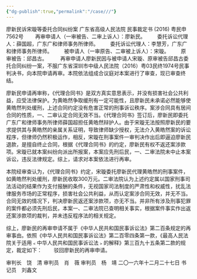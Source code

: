 ```yaml
---
{"dg-publish":true,"permalink":"/case///"}
---
```



廖新民诉宋璇等委托合同纠纷案
广东省高级人民法院
民事裁定书
     (2016) 粤民申7562号
　　再审申请人（一审被告、二审上诉人）：廖新民。
　　委托诉讼代理人：薛国超，广东广和律师事务所律师。
　　委托诉讼代理人：李慧芳，广东广和律师事务所律师。
　　被申请人（一审原告、二审被上诉人）：宋璇。
　　原审被告：邱昌古。
　　
再审申请人廖新民因与被申请人宋璇、原审被告邱昌古委托合同纠纷一案，不服广东省深圳市中级人民法院（2016）粤03民终1974号民事判决书，向本院申请再审。本院依法组成合议庭对本案进行了审查，现已审查终结。

  廖新民申请再审称，《代理合同书》是双方真实意思表示，并没有损害社会公共利益，应受法律保护。为黄皓然争取缓刑有一定可能性，且廖新民未承诺必然能够使黄皓然判处缓刑，上述合同约定没有危害正常的刑事诉讼秩序。案涉合同具有居间合同的性质，一、二审认定合同无效不当。《代理合同书》签订后，廖新民即委托广东广和律师事务所律师薛国超担任黄皓然辩护人。由于宋璇无法按照廖新民的要求提供其与黄皓然的亲属关系证明，导致律师缺少授权，无法介入黄皓然案的诉讼程序，但律师仍然积极运作，相反，宋璇在刑事案件一审判决作出后即逼迫廖新民退款，是擅自终止合同，根据《代理合同书》的约定，廖新民有权不返还案涉款项。宋璇已就本案纠纷向派出所报案，本案应先刑后民，一、二审法院未中止本案诉讼，违反法律规定。综上，请求对本案依法进行再审。

  本院经审查认为，《代理合同书》约定，宋璇委托廖新民代理黄皓然的刑事案件，如黄皓然判处缓刑，廖新民收取300万元。二审法院认为上述约定属以国家刑事司法活动的结果作为支付报酬的条件，无视国家司法制度的严肃性和权威性，扰乱法律服务市场的正常程序，损害社会公共利益，从而认定案涉合同无效，并无不当。合同无效的情况下，判决廖新民返还案涉款项，亦无不当。并非所有涉及刑事犯罪的案件都必须先刑后民，本案一、二审法院已查明相关事实，根据案件事实作出返还案涉款项的裁判，并未违反程序法的相关规定。

  综上，廖新民的再审申请不属于《中华人民共和国民事诉讼法》第二百条规定的再审事由。依照《中华人民共和国民事诉讼法》第二百零四条第一款，《最高人民法院关于适用﹤中华人民共和国民事诉讼法﹥的解释》第三百九十五条第二款的规定，裁定如下：
　　驳回廖新民的再审申请。
     
审判长　饶　清
审判员　肖　薇
审判员　杨　靖
二〇一六年十二月二十七日
书记员　刘鑫文

